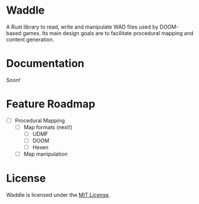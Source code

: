 # Waddle

A Rust library to read, write and manipulate WAD files used by DOOM-based games.
Its main design goals are to facilitate procedural mapping and content generation.

# Documentation
Soon!

# Feature Roadmap
- [ ] Procedural Mapping
  - [ ] Map formats (next!)
    - [ ] UDMF
    - [ ] DOOM 
    - [ ] Hexen
  - [ ] Map manipulation

# License

Waddle is licensed under the [MIT License](https://opensource.org/licenses/MIT).
